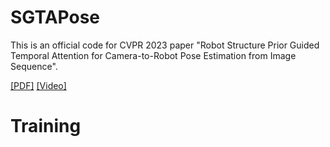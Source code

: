 # SGTAPose
This is an official code for CVPR 2023 paper "Robot Structure Prior Guided Temporal Attention for Camera-to-Robot Pose
Estimation from Image Sequence".

[\[PDF\]](https://arxiv.org/pdf/2307.12106.pdf) [\[Video\]](https://www.youtube.com/watch?v=5fQp-yBubZs&t=12s)
# Training
